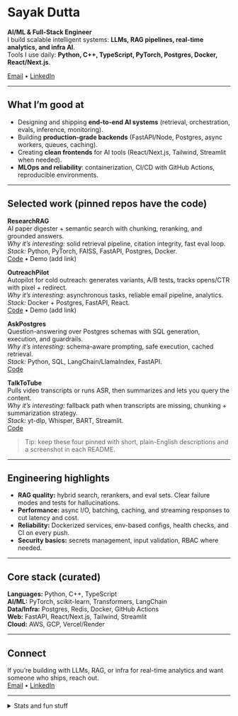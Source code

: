 # Sayak Dutta

**AI/ML & Full-Stack Engineer**  
I build scalable intelligent systems: **LLMs, RAG pipelines, real-time analytics, and infra AI**.  
Tools I use daily: **Python, C++, TypeScript, PyTorch, Postgres, Docker, React/Next.js**.

[Email](mailto:sduttan598@gmail.com) • [LinkedIn](https://linkedin.com/in/sayakdutta)

---

## What I’m good at
- Designing and shipping **end-to-end AI systems** (retrieval, orchestration, evals, inference, monitoring).
- Building **production-grade backends** (FastAPI/Node, Postgres, async workers, queues, caching).
- Creating **clean frontends** for AI tools (React/Next.js, Tailwind, Streamlit when needed).
- **MLOps and reliability**: containerization, CI/CD with GitHub Actions, reproducible environments.

---

## Selected work (pinned repos have the code)

**ResearchRAG**  
AI paper digester + semantic search with chunking, reranking, and grounded answers.  
*Why it’s interesting:* solid retrieval pipeline, citation integrity, fast eval loop.  
*Stack:* Python, PyTorch, FAISS, FastAPI, Postgres, Docker.  
[Code](https://github.com/SayakDut/ResearchRAG) • Demo (add link)

**OutreachPilot**  
Autopilot for cold outreach: generates variants, A/B tests, tracks opens/CTR with pixel + redirect.  
*Why it’s interesting:* asynchronous tasks, reliable email pipeline, analytics.  
*Stack:* Docker + Postgres, FastAPI, React.  
[Code](https://github.com/SayakDut/OutreachPilot) • Demo (add link)

**AskPostgres**  
Question-answering over Postgres schemas with SQL generation, execution, and guardrails.  
*Why it’s interesting:* schema-aware prompting, safe execution, cached retrieval.  
*Stack:* Python, SQL, LangChain/LlamaIndex, FastAPI.  
[Code](https://github.com/SayakDut/AskPostgres)

**TalkToTube**  
Pulls video transcripts or runs ASR, then summarizes and lets you query the content.  
*Why it’s interesting:* fallback path when transcripts are missing, chunking + summarization strategy.  
*Stack:* yt-dlp, Whisper, BART, Streamlit.  
[Code](https://github.com/SayakDut/TalkToTube)

> Tip: keep these four pinned with short, plain-English descriptions and a screenshot in each README.

---

## Engineering highlights
- **RAG quality:** hybrid search, rerankers, and eval sets. Clear failure modes and tests for hallucinations.  
- **Performance:** async I/O, batching, caching, and streaming responses to cut latency and cost.  
- **Reliability:** Dockerized services, env-based configs, health checks, and CI on every push.  
- **Security basics:** secrets management, input validation, RBAC where needed.

---

## Core stack (curated)
**Languages:** Python, C++, TypeScript  
**AI/ML:** PyTorch, scikit-learn, Transformers, LangChain  
**Data/Infra:** Postgres, Redis, Docker, GitHub Actions  
**Web:** FastAPI, React/Next.js, Tailwind, Streamlit  
**Cloud:** AWS, GCP, Vercel/Render

---

## Connect
If you’re building with LLMs, RAG, or infra for real-time analytics and want someone who ships, reach out.  
[Email](mailto:sduttan598@gmail.com) • [LinkedIn](https://linkedin.com/in/sayakdutta)

---

<!-- Optional extras. Keep out of the way for recruiters who skim. -->
<details>
  <summary>Stats and fun stuff</summary>

  <!-- Replace or remove if you prefer a cleaner profile -->
  <p>
    <img src="https://github-readme-stats.vercel.app/api?username=SayakDut&theme=github_dark&hide_border=true&show_icons=true" alt="GitHub Stats" />
  </p>
  <p>
    <img src="https://github-readme-stats.vercel.app/api/top-langs/?username=SayakDut&theme=github_dark&hide_border=true&layout=compact" alt="Top Languages" />
  </p>
  <p>
    <img src="https://github.com/SayakDut/SayakDut/blob/output/github-snake-dark.svg" alt="Snake" />
  </p>
</details>
